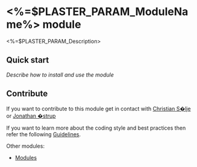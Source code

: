 # <%=$PLASTER_PARAM_ModuleName%> module

<%=$PLASTER_PARAM_Description>

## Quick start

*Describe how to install and use the module*

## Contribute

If you want to contribute to this module get in contact with [Christian S�lje](<chso@netcompany.com>) or [Jonathan �strup](<joos@netcompany.com>)

If you want to learn more about the coding style and best practices then refer the following [Guidelines](https://poshcode.gitbooks.io/powershell-practice-and-style/).

Other modules:

- [Modules](https://source.netcompany.com/tfs/Netcompany/NCTEAM1/_wiki/wikis/NCTEAM1.wiki?wikiVersion=GBwikiMaster&pagePath=%2FModules)